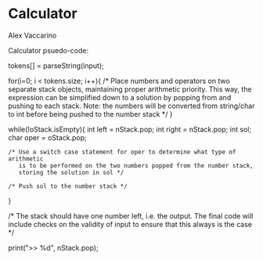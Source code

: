 Calculator
==========

Alex Vaccarino

Calculator psuedo-code:



tokens[] = parseString(input);

for(i=0; i < tokens.size; i++){
    /* Place numbers and operators on two separate stack objects, 
       maintaining proper arithmetic priority.  This way, the expression can be
       simplified down to a solution by popping from and pushing to each stack. 
       Note: the numbers will be converted from string/char to int before being
       pushed to the number stack */
}

while(!oStack.isEmpty){
    int left = nStack.pop;
    int right = nStack.pop;
    int sol;
    char oper = oStack.pop;

    /* Use a switch case statement for oper to determine what type of arithmetic
       is to be performed on the two numbers popped from the number stack,
       storing the solution in sol */

    /* Push sol to the number stack */
}

/* The stack should have one number left, i.e. the output. The final code
   will include checks on the validity of input to ensure that this always
   is the case */

print(">> %d", nStack.pop);
